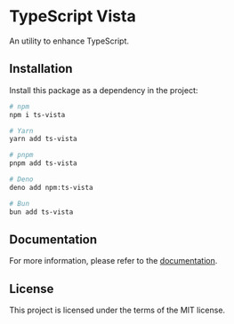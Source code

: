 # TypeScript Vista

An utility to enhance TypeScript.

## Installation

Install this package as a dependency in the project:

```sh
# npm
npm i ts-vista

# Yarn
yarn add ts-vista

# pnpm
pnpm add ts-vista

# Deno
deno add npm:ts-vista

# Bun
bun add ts-vista
```

## Documentation

For more information, please refer to the [documentation](./docs/README.md).

## License

This project is licensed under the terms of the MIT license.
